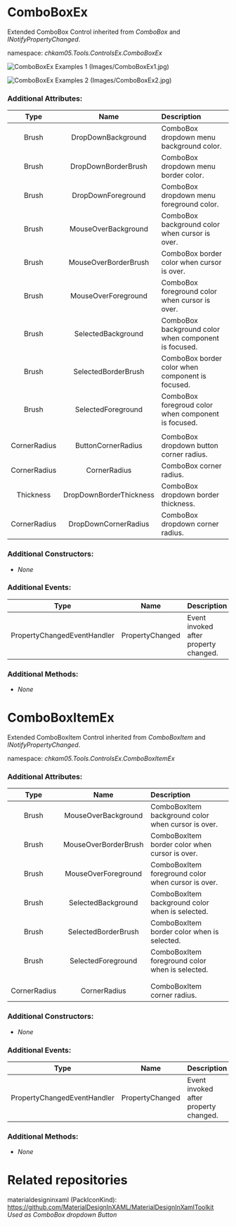 # ComboBoxEx
Extended ComboBox Control inherited from _ComboBox_ and _INotifyPropertyChanged_.  

namespace: _chkam05.Tools.ControlsEx.ComboBoxEx_  

![ComboBoxEx Examples 1 (Images/ComboBoxEx1.jpg)](../Images/ComboBoxEx1.jpg)  

![ComboBoxEx Examples 2 (Images/ComboBoxEx2.jpg)](../Images/ComboBoxEx2.jpg)  

### Additional Attributes:

| Type   | Name                    | Description |
|:------:|:-----------------------:|:------------|
| Brush  | DropDownBackground      | ComboBox dropdown menu background color. |
| Brush  | DropDownBorderBrush     | ComboBox dropdown menu border color. |
| Brush  | DropDownForeground      | ComboBox dropdown menu foreground color. |
| Brush  | MouseOverBackground     | ComboBox background color when cursor is over. |
| Brush  | MouseOverBorderBrush    | ComboBox border color when cursor is over. |
| Brush  | MouseOverForeground     | ComboBox foreground color when cursor is over. |
| Brush  | SelectedBackground      | ComboBox background color when component is focused. |
| Brush  | SelectedBorderBrush     | ComboBox border color when component is focused. |
| Brush  | SelectedForeground      | ComboBox foregroud color when component is focused. |
|||
| CornerRadius | ButtonCornerRadius      | ComboBox dropdown button corner radius. |
| CornerRadius | CornerRadius            | ComboBox corner radius. | 
| Thickness    | DropDownBorderThickness | ComboBox dropdown border thickness. | 
| CornerRadius | DropDownCornerRadius    | ComboBox dropdown corner radius. | 

### Additional Constructors: 

- _None_  

### Additional Events: 

| Type                        | Name             | Description                            |
|:---------------------------:|:----------------:|:---------------------------------------|
| PropertyChangedEventHandler | PropertyChanged  | Event invoked after property changed. |

### Additional Methods: 

- _None_  


# ComboBoxItemEx
Extended ComboBoxItem Control inherited from _ComboBoxItem_ and _INotifyPropertyChanged_.  

namespace: _chkam05.Tools.ControlsEx.ComboBoxItemEx_  

### Additional Attributes:

| Type   | Name                    | Description |
|:------:|:-----------------------:|:------------|
| Brush  | MouseOverBackground     | ComboBoxItem background color when cursor is over. |
| Brush  | MouseOverBorderBrush    | ComboBoxItem border color when cursor is over. |
| Brush  | MouseOverForeground     | ComboBoxItem foreground color when cursor is over. |
| Brush  | SelectedBackground      | ComboBoxItem background color when is selected. |
| Brush  | SelectedBorderBrush     | ComboBoxItem border color when is selected. |
| Brush  | SelectedForeground      | ComboBoxItem foreground color when is selected. |
|||
|||
| CornerRadius | CornerRadius | ComboBoxItem corner radius. | 

### Additional Constructors: 

- _None_  

### Additional Events: 

| Type                        | Name             | Description                            |
|:---------------------------:|:----------------:|:---------------------------------------|
| PropertyChangedEventHandler | PropertyChanged  | Event invoked after property changed. |

### Additional Methods: 

- _None_  


# Related repositories 

materialdesigninxaml (PackIconKind): https://github.com/MaterialDesignInXAML/MaterialDesignInXamlToolkit  
_Used as ComboBox dropdown Button_  
